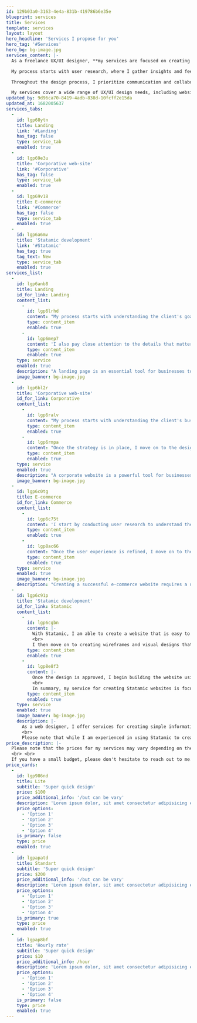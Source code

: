 ```yaml
---
id: 129b03a0-3163-4e4a-831b-419786b6e35e
blueprint: services
title: Services
template: services
layout: layout
hero_headline: 'Services I propose for you'
hero_tag: '#Services'
hero_bg: bg-image.jpg
services_content: |-
  As a freelance UX/UI designer, **my services are focused on creating user-centered and visually appealing digital products for my clients**. I work collaboratively with my clients to understand their unique needs and goals, and use my expertise to design solutions that exceed their expectations.

  My process starts with user research, where I gather insights and feedback from potential users to better understand their needs and preferences. From there, I create wireframes, prototypes, and high-fidelity designs that align with the client's brand and business goals.

  Throughout the design process, I prioritize communication and collaboration with my clients to ensure that their needs are met and their feedback is incorporated into the final product. I am also committed to delivering high-quality work within the agreed-upon timeline and budget.

  My services cover a wide range of UX/UI design needs, including website design, mobile app design, user interface design, user experience design, and more. Whether my clients need a complete redesign or just a few tweaks to an existing design, I am here to help bring their digital product to life.
updated_by: 9d96ca70-8419-4adb-838d-10fcff2e15da
updated_at: 1682005637
services_tabs:
  -
    id: lgp68ytn
    title: Landing
    link: '#Landing'
    has_tag: false
    type: service_tab
    enabled: true
  -
    id: lgp69e3u
    title: 'Corporative web-site'
    link: '#Corporative'
    has_tag: false
    type: service_tab
    enabled: true
  -
    id: lgp69v18
    title: E-commerce
    link: '#Commerce'
    has_tag: false
    type: service_tab
    enabled: true
  -
    id: lgp6a6mv
    title: 'Statamic development'
    link: '#Statamic'
    has_tag: true
    tag_text: New
    type: service_tab
    enabled: true
services_list:
  -
    id: lgp6anb8
    title: Landing
    id_for_link: Landing
    content_list:
      -
        id: lgp6lrhd
        content: "My process starts with understanding the client's goals and target audience. From there, I create wireframes and prototypes to test the user flow and make necessary adjustments. Once the user experience is optimized, I move on to the visual design phase where I craft an aesthetically pleasing and on-brand design."
        type: content_item
        enabled: true
      -
        id: lgp6mep7
        content: 'I also pay close attention to the details that matter, such as typography, color, and imagery to create a design that stands out and speaks to the user. Throughout the process, I prioritize communication and collaboration with my clients to ensure that the final design meets their needs and exceeds their expectations.'
        type: content_item
        enabled: true
    type: service
    enabled: true
    description: "A landing page is an essential tool for businesses to drive traffic and convert visitors into customers. As a designer, my goal is to create a visually engaging and intuitive design that communicates the brand's value proposition, generates leads, and promotes conversions."
    image_banner: bg-image.jpg
  -
    id: lgp6bl2r
    title: 'Corporative web-site'
    id_for_link: Corporative
    content_list:
      -
        id: lgp6ralv
        content: "My process starts with understanding the client's business objectives, target audience, and competitors. From there, I create a comprehensive plan that outlines the site structure, content strategy, and design direction. I also conduct user research to gain insights into user behavior and preferences, which informs my design decisions."
        type: content_item
        enabled: true
      -
        id: lgp6rmpa
        content: "Once the strategy is in place, I move on to the design phase where I create wireframes and prototypes to test the user flow and make necessary adjustments. I pay close attention to the details that matter, such as typography, color, and imagery to create a design that resonates with the target audience and communicates the client's brand message effectively."
        type: content_item
        enabled: true
    type: service
    enabled: true
    description: "A corporate website is a powerful tool for businesses to showcase their products and services, communicate their brand message, and connect with their audience. As a designer, my aim is to create a website that aligns with the client's brand identity, meets their business goals, and delivers a seamless user experience."
    image_banner: bg-image.jpg
  -
    id: lgp6c0tg
    title: E-commerce
    id_for_link: Commerce
    content_list:
      -
        id: lgp6c75t
        content: 'I start by conducting user research to understand the target audience and their needs. From there, I create user personas and user journeys that help guide the design process. Once the user experience is optimized, I move on to creating wireframes and prototypes that help test the user flow and make necessary adjustments.'
        type: content_item
        enabled: true
      -
        id: lgp8ac66
        content: "Once the user experience is refined, I move on to the visual design phase where I craft an aesthetically pleasing design that reflects the client's branding and communicates their product offerings effectively. I pay close attention to the details that matter, such as typography, color, and imagery, to create a design that sets the business apart from the competition."
        type: content_item
        enabled: true
    type: service
    enabled: true
    image_banner: bg-image.jpg
    description: "Creating a successful e-commerce website requires a user-centered design that is visually appealing, intuitive, and encourages users to make purchases. My design process for e-commerce websites is focused on achieving these goals while ensuring that the website aligns with the client's branding and business objectives."
  -
    id: lgp6c91p
    title: 'Statamic development'
    id_for_link: Statamic
    content_list:
      -
        id: lgp6cgbn
        content: |-
          With Statamic, I am able to create a website that is easy to use, update, and maintain. I start by understanding the client's needs and goals for their website, and from there, I create a website architecture and sitemap that makes it easy for users to find the information they need.
          <br>
          I then move on to creating wireframes and visual designs that align with the client's branding and communication goals. I pay close attention to the details that matter, such as typography, color, and imagery, to create a design that is visually appealing and on-brand.
        type: content_item
        enabled: true
      -
        id: lgp8e8f3
        content: |-
          Once the design is approved, I begin building the website using Statamic. This involves setting up the necessary pages and templates, as well as adding in the content provided by the client. The end result is a simple and effective information website that meets the client's requirements and effectively communicates their message.
          <br>
          In summary, my service for creating Statamic websites is focused on creating simple and effective information websites that are easy to use, update, and maintain. While I may not be able to create complex systems, I am confident that I can create a website that meets your needs and effectively communicates your message to your target audience.
        type: content_item
        enabled: true
    type: service
    enabled: true
    image_banner: bg-image.jpg
    description: |-
      As a web designer, I offer services for creating simple information websites using Statamic, a flat-file content management system that allows for easy content updates without the need for a database.
      <br>
      Please note that while I am experienced in using Statamic to create simple information websites, I may not be able to create complex systems. However, I am confident that I can create a website that meets your requirements and effectively communicates your message to your target audience.
price_description: |-
  Please note that the prices for my services may vary depending on the complexity and scope of the project. Each project is unique, and I will provide a personalized quote based on your specific needs and requirements.
  <br> <br>
  If you have a small budget, please don't hesitate to reach out to me. I am passionate about creating cool interfaces and would love to work with you to find a solution that fits your budget. Let's discuss your project and see what we can create together!
price_cards:
  -
    id: lgp986nd
    title: Lite
    subtitle: 'Super quick design'
    price: $100
    price_additional_info: '/but can be vary'
    description: 'Lorem ipsum dolor, sit amet consectetur adipisicing elit. Corrupti quasi incidunt neque alias, laborum tempora vitae sed laudantium, minima similique tenetur illo quo repellendus velit!'
    price_options:
      - 'Option 1'
      - 'Option 2'
      - 'Option 3'
      - 'Option 4'
    is_primary: false
    type: price
    enabled: true
  -
    id: lgpapatd
    title: Standart
    subtitle: 'Super quick design'
    price: $200
    price_additional_info: '/but can be vary'
    description: 'Lorem ipsum dolor, sit amet consectetur adipisicing elit. Corrupti quasi incidunt neque alias, laborum tempora vitae sed laudantium, minima similique tenetur illo quo repellendus velit!'
    price_options:
      - 'Option 1'
      - 'Option 2'
      - 'Option 3'
      - 'Option 4'
    is_primary: true
    type: price
    enabled: true
  -
    id: lgpap8bf
    title: 'Hourly rate'
    subtitle: 'Super quick design'
    price: $10
    price_additional_info: /hour
    description: 'Lorem ipsum dolor, sit amet consectetur adipisicing elit. Corrupti quasi incidunt neque alias, laborum tempora vitae sed laudantium, minima similique tenetur illo quo repellendus velit!'
    price_options:
      - 'Option 1'
      - 'Option 2'
      - 'Option 3'
      - 'Option 4'
    is_primary: false
    type: price
    enabled: true
---
```

